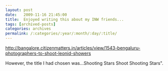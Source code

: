 ```yaml
---
layout: post
date:	2009-11-16 21:45:00
title:  Enjoyed writing this about my INW friends...
tags: [archived-posts]
categories: archives
permalink: /:categories/:year/:month/:day/:title/
---
```

http://bangalore.citizenmatters.in/articles/view/1543-bengaluru-photographers-to-shoot-leonid-showers

However, the title I had chosen was...Shooting Stars Shoot Shooting Stars".

